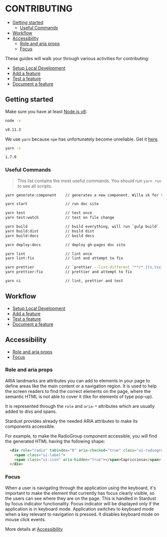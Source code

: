 CONTRIBUTING
============

<!-- START doctoc generated TOC please keep comment here to allow auto update -->
<!-- DON'T EDIT THIS SECTION, INSTEAD RE-RUN doctoc TO UPDATE -->


- [Getting started](#getting-started)
  - [Useful Commands](#useful-commands)
- [Workflow](#workflow)
- [Accessibility](#accessibility)
  - [Role and aria props](#role-and-aria-props)
  - [Focus](#focus)

<!-- END doctoc generated TOC please keep comment here to allow auto update -->

These guides will walk your through various activities for contributing:

- [Setup Local Development](setup-local-development.md)
- [Add a feature](add-a-feature.md)
- [Test a feature](test-a-feature.md)
- [Document a feature](document-a-feature.md)

## Getting started

Make sure you have at least [Node.js v8][1]:

```sh
node -v

v8.11.3
```

We use `yarn` because `npm` has unfortunately become unreliable. Get it [here][2].

```sh
yarn -v

1.7.0
```

### Useful Commands

>This list contains the most useful commands. You should run `yarn run` to see all scripts.

```sh
yarn generate:component    // generates a new component. Willa sk for the name of the component

yarn start                 // run doc site

yarn test                  // test once
yarn test:watch            // test on file change

yarn build                 // build everything, will run `gulp build`
yarn build:dist            // build dist
yarn build:docs            // build docs

yarn deploy:docs           // deploy gh-pages doc site

yarn lint                  // lint once
yarn lint:fix              // lint and attempt to fix

yarn prettier              // `prettier --list-different "**/*.{ts,tsx}"`
yarn prettier:fix          // prettier and attempt to fix

yarn ci                    // lint, prettier and test
```

## Workflow

- [Setup Local Development](setup-local-development.md)
- [Add a feature](add-a-feature.md)
- [Test a feature](test-a-feature.md)
- [Document a feature](document-a-feature.md)

## Accessibility

- [Role and aria props](#role-and-aria-props)
- [Focus](#focus)

### Role and aria props

ARIA landmarks are attributes you can add to elements in your page to define areas like the main content or a navigation region.
It is used to help the screen readers to find the correct elements on the page, where the semantic HTML is not able to cover
it (like for elements of type pop-up).

It is represented through the `role` and `aria-*` attributes which are usually added to divs and spans.

Stardust provides already the needed ARIA attributes to make its components accessible.

For example, to make the RadioGroup component accessible, you will find the generated HTML having the following shape:
```html
  <div role="radio" tabindex="0" aria-checked="true" class="ui-radiogroup__item">
    <span class="ui-label">
    <span class="ui-icon" aria-hidden="true"></span>Capricciosa</span>
  </div>
```

### Focus

When a user is navigating through the application using the keyboard, it's important to make the element that currently has focus
clearly visible, so the users can see where they are on the page. This is handled in Stardust by focus indicator functionality. Focus indicator
will be displayed only if the application is in keyboard mode. Application switches to keyboard mode when a key relevant to navigation is pressed.
It disables keyboard mode on mouse click events.

More details at [Accessibility](../accessibility/blob/master/CONTRIBUTING.md)

[1]: https://nodejs.org/
[2]: https://yarnpkg.com/
